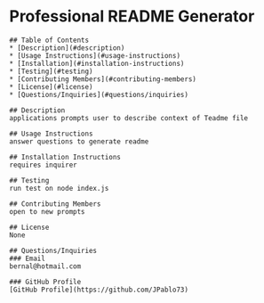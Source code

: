 # Professional README Generator

    ## Table of Contents
    * [Description](#description)
    * [Usage Instructions](#usage-instructions)
    * [Installation](#installation-instructions)
    * [Testing](#testing) 
    * [Contributing Members](#contributing-members)
    * [License](#license)
    * [Questions/Inquiries](#questions/inquiries)
    
    ## Description
    applications prompts user to describe context of Teadme file

    ## Usage Instructions
    answer questions to generate readme

    ## Installation Instructions 
    requires inquirer

    ## Testing 
    run test on node index.js

    ## Contributing Members
    open to new prompts

    ## License
    None

    ## Questions/Inquiries 
    ### Email
    bernal@hotmail.com

    ### GitHub Profile
    [GitHub Profile](https://github.com/JPablo73)
    
  